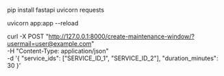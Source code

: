pip install fastapi uvicorn requests

uvicorn app:app --reload


curl -X POST "http://127.0.0.1:8000/create-maintenance-window/?usermail=user@example.com" \
-H "Content-Type: application/json" \
-d '{
  "service_ids": ["SERVICE_ID_1", "SERVICE_ID_2"],
  "duration_minutes": 30
}'
